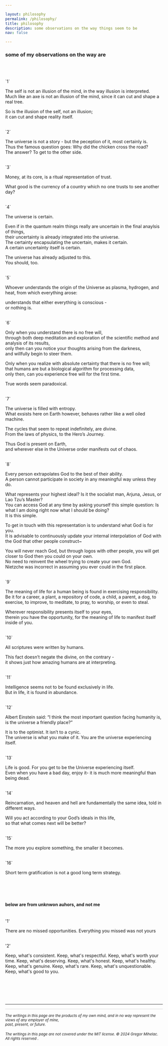 ```yaml
---

layout: philosophy
permalink: /philosophy/
title: philosophy
description: some observations on the way things seem to be
nav: false

---
```

### some of my observations on the way are

<br>
<br>
<br>
`1`

The self is not an illusion of the mind, in the way illusion is interpreted.<br>
Much like an axe is not an illusion of the mind, since it can cut and shape a real tree.<br>

So is the illusion of the self, not an illusion; <br>
it can cut and shape reality itself.

<br>
`2`

The universe is not a story - but the peception of it, most certainly is. <br>
Thus the famous question goes: Why did the chicken cross the road? <br>
The answer? To get to the other side.

<br>
`3`

Money, at its core, is a ritual representation of trust.<br>

What good is the currency of a country which no one trusts to see another day?

<br>
`4`

The universe is certain.<br>

Even if in the quantum realm things really are uncertain in the final anaylsis of things,<br>
their uncertainty is already integrated into the universe.<br>
The certainty encapsulating the uncertain, makes it certain.<br>
A certain uncertainty itself is certain. <br>

The universe has already adjusted to this.<br>
You should, too.

<br>
`5`

Whoever understands the origin of the Universe as plasma, hydrogen, and heat, from which everything arose:<br>

understands that either everything is conscious - <br>
or nothing is.

<br>
`6`

Only when you understand there is no free will, <br>
through both deep meditation and exploration of the scientific method and analysis of its results,<br>
only then can you notice your thoughts arising from the darkness,<br>
and willfully begin to steer them.<br>

Only when you realize with absolute certainty that there is no free will; <br>
that humans are but a biological algorithm for processing data,<br>
only then, can you experience free will for the first time.<br>

True words seem paradoxical.

<br>
`7`

The universe is filled with entropy. <br>
What exsists here on Earth however, behaves rather like a well oiled machine.<br>

The cycles that seem to repeat indefinitely, are divine. <br>
From the laws of physics, to the Hero’s Journey.<br>

Thus God is present on Earth,<br>
and wherever else in the Universe order manifests out of chaos.

<br>
`8`

Every person extrapolates God to the best of their ability. <br>
A person cannot participate in society in any meaningful way unless they do.<br>

What represents your highest ideal? Is it the socialist man, Arjuna, Jesus, or Lao Tzu’s Master? <br>
You can access God at any time by asking yourself this simple question: Is what I am doing right now what I should be doing?<br>
It is this simple. <br>

To get in touch with this representation is to understand what God is for you.<br>
It is advisable to continuously update your internal interpolation of God with the God that other people construct~<br>

You will never reach God, but through logos with other people, you will get closer to God then you could on your own.<br>
No need to reinvent the wheel trying to create your own God. <br>
Nietzche was incorrect in assuming you ever could in the first place.

<br>
`9`

The meaning of life for a human being is found in exercising responsibility. <br>
Be it for a career, a plant, a repository of code, a child, a parent, a dog, to exercise, to improve, to meditate, to pray, to worship, or even to steal.<br>

Wherever responsibility presents itself to your eyes,<br>
therein you have the opportunity, for the meaning of life to manifest itself inside of you.

<br>
`10`

All scriptures were written by humans.<br>

This fact doesn’t negate the divine, on the contrary - <br>
it shows just how amazing humans are at interpreting.

<br>
`11`

Intelligence seems not to be found exclusively in life.<br>
But in life, it is found in abundance.

<br>
`12`

Albert Einstein said: “I think the most important question facing humanity is, is the universe a friendly place?”<br>

It is to the optimist. It isn’t to a cynic.<br>
The universe is what you make of it. You are the universe experiencing itself.

<br>
`13`

Life is good. For you get to be the Universe experiencing itself. <br>
Even when you have a bad day, enjoy it- it is much more meaningful than being dead.

<br>
`14`

Reincarnation, and heaven and hell are fundamentally the same idea, told in different ways.<br>

Will you act according to your God’s ideals in this life, <br>
so that what comes next will be better?

<br>
`15`

The more you explore something, the smaller it becomes. <br>

<br>
`16`

Short term gratification is not a good long term strategy. <br>


<br>
<br>
<br>

#### below are from unknwon auhors, and not me

<br>
'1'

There are no missed opportunities. Everything you missed was not yours

<br>
'2'

Keep, what's consistent.
Keep, what's respectful.
Keep, what's worth your time.
Keep, what's deserving.
Keep, what's honest.
Keep, what's healthy.
Keep, what's genuine.
Keep, what's rare.
Keep, what's unquestionable.
Keep, what's good to you.



<br>
<br>
<br>
<br>

---

<div style="height: 1px; width: min(800px, 100%); padding: 0 5px; box-sizing: border-box; background-color: lightgray;"></div>

<small><i>The writings in this page are the products of my own mind, and in no way represent the views of any employer of mine,<br></i></small>
<small><i>past, present, or future.</i></small><br>
<br>
<small><i>The writings in this page are not covered under the MIT license. © 2024 Gregor Mihelac. All rights reserved .</i></small>
<br>

